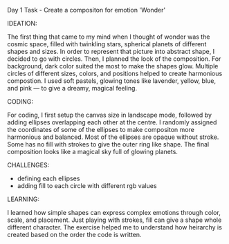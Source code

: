 Day 1 Task - Create a compositon for emotion 'Wonder'

IDEATION:

The first thing that came to my mind when I thought of wonder was the cosmic space, filled with twinkling stars, spherical planets of different shapes and sizes. In order to represent that picture into abstract shape, I decided to go with circles.
Then, I planned the look of the composition. For background, dark color suited the most to make the shapes glow.
Multiple circles of different sizes, colors, and positions helped to create harmonious compostion. I used soft pastels, glowing tones like lavender, yellow, blue, and pink — to give a dreamy, magical feeling.

CODING:

For coding, I first setup the canvas size in landscape mode, followed by adding ellipses overlapping each other at the centre. I randomly assigned the coordinates of some of the ellipses to make compositon more harmonious and balanced. Most of the ellipses are opaque without stroke. Some has no fill with strokes to give the outer ring like shape. The final composition looks like a magical sky full of glowing planets.

CHALLENGES:

- defining each ellipses
- adding fill to each circle with different rgb values

LEARNING:

I learned how  simple shapes can express complex emotions through color, scale, and placement. Just playing with strokes, fill can give a shape whole different character. The exercise helped me to understand how heirarchy is created based on the order the code is written.





